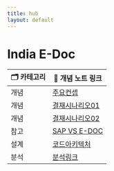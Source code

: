 ```yaml
---
title: hub
layout: default
---
```


# India E-Doc

| 🗂️ 카테고리 | 📄 개념 노트 링크                               |
| -------- | ----------------------------------------- |
| 개념       | [주요컨셉](./주요개념_인도권역_통합_eDoc_시스템개발)         |
| 개념       | [결재시나리오01](./사용자_시나리오_정리)                 |
| 개념       | [결재시나리오02](./사용자별_전자결재_시스템_흐름_정리)         |
| 참고       | [SAP VS E-DOC](./주요개념_인도권역_통합_eDoc_시스템개발) |
| 설계       | [코드아키텍처](./전자결재시스템_코드_아키텍처_컨셉_정리)         |
| 분석       | [분석링크](./analysis/hub)                    |

